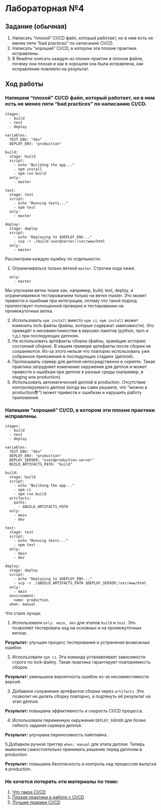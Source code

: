# Лабораторная №4 

## Задание (обычная)

1. Написать “плохой” CI/CD файл, который работает, но в нем есть не менее пяти “bad practices” по написанию CI/CD.
2. Написать “хороший” CI/CD, в котором эти плохие практики исправлены.
3. В Readme описать каждую из плохих практик в плохом файле, почему она плохая и как в хорошем она была исправлена, как исправление повлияло на результат.

## Ход работы
### Напишем “плохой” CI/CD файл, который работает, но в нем есть не менее пяти “bad practices” по написанию CI/CD.

```
stages:
  - build
  - test
  - deploy

variables:
  TEST_ENV: "dev"
  DEPLOY_ENV: "production"

build:
  stage: build
  script:
    - echo "Building the app..."
    - npm install
    - npm run build
  only:
    - master

test:
  stage: test
  script:
    - echo "Running tests..."
    - npm test
  only:
    - master

deploy:
  stage: deploy
  script:
    - echo "Deploying to $DEPLOY_ENV..."
    - scp -r ./build user@server:/var/www/html
  only:
    - master
```
Рассмотрим каждую ошибку по отдельности:
1. Ограничиваться только веткой `master`. Строчки кода ниже.
```
  only:
    - master
```
Мы упускаем ветки ткаие как, например, build, test, deploy, и ограничиваемся тестированием только на ветке master. Это может привести к ошибкам при интеграции, потому что такой подход препятствует полноценной проверке и тестированию на промежуточных ветка.

2. Использовать `npm install` вместо `npm ci`. `npm install` может изменить lock-файлы (файлы, которые содержат зависимости). Это приведёт к несовместимостям в версиях пакетов (python, npm и т.д.) при последующих деплоях.
3. Не использовать артефакты сборки (файлы, хранящие историю состояний сборки). В нашем примере артефакты после сборки не сохраняются. Из-за этого нельзя что повторно использовать уже собранное приложение в последующих стадиях (деплой).
4. Прописывать сервер для деплоя непосредственно в скрипте. Такая практика затрудняет изменение окружения для деплоя и может привести к ошибкам при деплое в разные среды (например, в staging или production).
5. Использовать автоматический деплой в production. Отсутствие контролируемого деплоя (когда вы сами решаете, что "можно в production😎") может привести к ошибкам и нарушить работу приложения.
### Напишем “хороший” CI/CD, в котором эти плохие практики исправлены.
```
stages:
  - build
  - test
  - deploy

variables:
  TEST_ENV: "dev"
  DEPLOY_ENV: "production"
  DEPLOY_SERVER: "user@production-server"
  BUILD_ARTIFACTS_PATH: "build"

build:
  stage: build
  script:
    - echo "Building the app..."
    - npm ci
    - npm run build
  artifacts:
    paths:
      - $BUILD_ARTIFACTS_PATH
  only:
    - main
    - dev

test:
  stage: test
  script:
    - echo "Running tests..."
    - npm test
  only:
    - main
    - dev

deploy:
  stage: deploy
  script:
    - echo "Deploying to $DEPLOY_ENV..."
    - scp -r ./$BUILD_ARTIFACTS_PATH $DEPLOY_SERVER:/var/www/html
  only:
    - main
  environment:
    name: production
  when: manual

```
Что стало лучше:
1. Использовали `only: main, dev` для этапов `build` и `test`. Это позволяет тестировать код на основных и на промежуточных ветках. 
   
<b>Результат:</b> улучшен процесс тестирования и устранения возможных ошибок.

2. Использовали `npm ci`. Эта команда устанавливает зависимости строго по lock-файлу. Такая практика гарантирует повторяемость сборок.

<b>Результат:</b> уменьшена вероятность ошибок из-за несовместимости версий.

3. Добавили сохранение артефактов сборки через `artifacts`. Это позволит не делать сборку повторно, а подтянуть её результат на этап деплоя.
   
<b>Результат:</b> повышена эффективность и скорость CI/CD процесса.

4. Использовали переменную окружения `DEPLOY_SERVER` для более гибкого задания сервера деплоя. 
   
<b>Результат:</b> улучшена переносимость пайплайна .

5.Добавили ручной триггер `when: manual` для этапа деплоя. Теперь мыможем самостоятельно принимать решение перед деплоем в production.

<b>Результат:</b> повышена безопасность и контроль над процессом выпуска в production.


### Не хочется потерять эти материалы по теме:
1. [Что такое CI/CD](https://habr.com/ru/companies/otus/articles/515078/)
2. [Плохие практики в работе с CI/CD](https://habr.com/ru/articles/719352/)
3. [Лучшие пракики CI/CD](https://habr.com/ru/companies/flant/articles/345116/)


